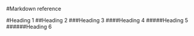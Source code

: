 #Markdown reference

#Heading 1
##Heading 2
###Heading 3
####Heading 4
#####Heading 5
######Heading 6
